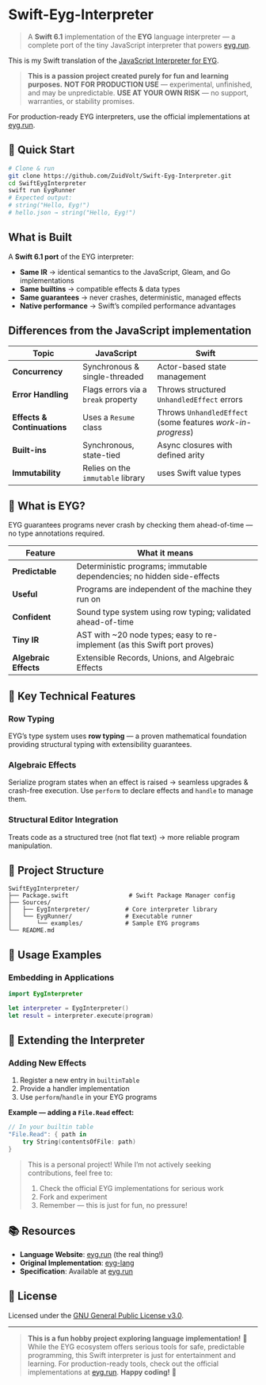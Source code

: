 # Swift-Eyg-Interpreter

> A **Swift 6.1** implementation of the **EYG** language interpreter — a complete port of the tiny JavaScript interpreter that powers [eyg.run](https://eyg.run/).

This is my Swift translation of the [JavaScript Interpreter for EYG](https://github.com/CrowdHailer/eyg-lang/blob/main/packages/javascript_interpreter/src/interpreter.mjs).

> **This is a passion project created purely for fun and learning purposes.**
> **NOT FOR PRODUCTION USE** — experimental, unfinished, and may be unpredictable.
> **USE AT YOUR OWN RISK** — no support, warranties, or stability promises.

For production-ready EYG interpreters, use the official implementations at [eyg.run](https://eyg.run/).

## 🚀 Quick Start

```bash
# Clone & run
git clone https://github.com/ZuidVolt/Swift-Eyg-Interpreter.git
cd SwiftEygInterpreter
swift run EygRunner
# Expected output:
# string("Hello, Eyg!")
# hello.json → string("Hello, Eyg!")
```

## What is Built

A **Swift 6.1 port** of the EYG interpreter:

- **Same IR** → identical semantics to the JavaScript, Gleam, and Go implementations
- **Same builtins** → compatible effects & data types
- **Same guarantees** → never crashes, deterministic, managed effects
- **Native performance** → Swift’s compiled performance advantages

## Differences from the JavaScript implementation

| Topic | JavaScript | Swift |
|-------|------------|-------|
| **Concurrency** | Synchronous & single-threaded | Actor-based state management |
| **Error Handling** | Flags errors via a `break` property | Throws structured `UnhandledEffect` errors |
| **Effects & Continuations** | Uses a `Resume` class | Throws `UnhandledEffect` (some features *work-in-progress*) |
| **Built-ins** | Synchronous, state-tied | Async closures with defined arity |
| **Immutability** | Relies on the `immutable` library | uses Swift value types |

## 🧠 What is EYG?

EYG guarantees programs never crash by checking them ahead-of-time — no type annotations required.

| Feature | What it means |
|---------|---------------|
| **Predictable** | Deterministic programs; immutable dependencies; no hidden side-effects |
| **Useful** | Programs are independent of the machine they run on |
| **Confident** | Sound type system using row typing; validated ahead-of-time |
| **Tiny IR** | AST with ~20 node types; easy to re-implement (as this Swift port proves) |
| **Algebraic Effects** | Extensible Records, Unions, and Algebraic Effects |

## 🔧 Key Technical Features

### Row Typing
EYG’s type system uses **row typing** — a proven mathematical foundation providing structural typing with extensibility guarantees.

### Algebraic Effects
Serialize program states when an effect is raised → seamless upgrades & crash-free execution. Use `perform` to declare effects and `handle` to manage them.

### Structural Editor Integration
Treats code as a structured tree (not flat text) → more reliable program manipulation.

## 📁 Project Structure

```
SwiftEygInterpreter/
├── Package.swift                 # Swift Package Manager config
├── Sources/
│   ├── EygInterpreter/          # Core interpreter library
│   └── EygRunner/               # Executable runner
│       └── examples/            # Sample EYG programs
└── README.md
```

## 📖 Usage Examples

### Embedding in Applications

```swift
import EygInterpreter

let interpreter = EygInterpreter()
let result = interpreter.execute(program)
```

## 🔌 Extending the Interpreter

### Adding New Effects

1. Register a new entry in `builtinTable`
2. Provide a handler implementation
3. Use `perform`/`handle` in your EYG programs

**Example — adding a `File.Read` effect:**

```swift
// In your builtin table
"File.Read": { path in
    try String(contentsOfFile: path)
}
```

> This is a personal project! While I’m not actively seeking contributions, feel free to:
>
> 1. Check the official EYG implementations for serious work
> 2. Fork and experiment
> 3. Remember — this is just for fun, no pressure!

## 📚 Resources

- **Language Website**: [eyg.run](https://eyg.run/) (the real thing!)
- **Original Implementation**: [eyg-lang](https://github.com/CrowdHailer/eyg-lang)
- **Specification**: Available at [eyg.run](https://eyg.run/)

## 📄 License

Licensed under the [GNU General Public License v3.0](LICENSE).

---

> **This is a fun hobby project exploring language implementation!** 🎉
> While the EYG ecosystem offers serious tools for safe, predictable programming, this Swift interpreter is just for entertainment and learning.
> For production-ready tools, check out the official implementations at [eyg.run](https://eyg.run/).
> **Happy coding!** 🚀
